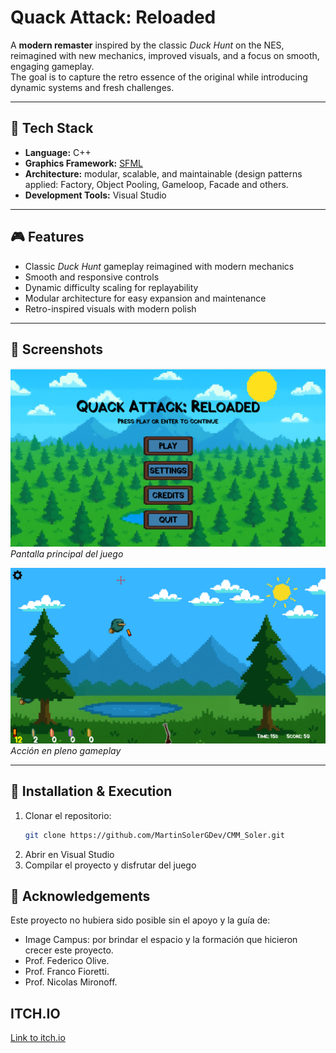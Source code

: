 # **Quack Attack: Reloaded**

A **modern remaster** inspired by the classic *Duck Hunt* on the NES, reimagined with new mechanics, improved visuals, and a focus on smooth, engaging gameplay.  
The goal is to capture the retro essence of the original while introducing dynamic systems and fresh challenges.

---

## 🚀 Tech Stack

- **Language:** C++  
- **Graphics Framework:** [SFML](https://www.sfml-dev.org/)  
- **Architecture:** modular, scalable, and maintainable (design patterns applied: Factory, Object Pooling, Gameloop, Facade and others.  
- **Development Tools:** Visual Studio  

---

## 🎮 Features

- Classic *Duck Hunt* gameplay reimagined with modern mechanics  
- Smooth and responsive controls  
- Dynamic difficulty scaling for replayability  
- Modular architecture for easy expansion and maintenance  
- Retro-inspired visuals with modern polish  

---

## 📸 Screenshots

![Main Menu](./CMM_SolerMartin_TrabajoFinal/res/images/MainMenu.png)  
*Pantalla principal del juego*

![Gameplay](./CMM_SolerMartin_TrabajoFinal/res/images/gameplay.png)  
*Acción en pleno gameplay*

---

## 📂 Installation & Execution

1. Clonar el repositorio:  
   ```bash
   git clone https://github.com/MartinSolerGDev/CMM_Soler.git
2. Abrir en Visual Studio
3. Compilar el proyecto y disfrutar del juego

## 🙌 Acknowledgements
Este proyecto no hubiera sido posible sin el apoyo y la guía de:
- Image Campus: por brindar el espacio y la formación que hicieron crecer este proyecto.
- Prof. Federico Olive.
- Prof. Franco Fioretti.
- Prof. Nicolas Mironoff.

## ITCH.IO 
<a href="https://msoler.itch.io/quack-attack-reloaded" target="_blank">Link to itch.io</a>
